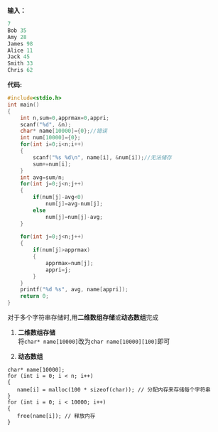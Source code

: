 **输入：**
```c
7
Bob 35
Amy 28
James 98
Alice 11
Jack 45
Smith 33
Chris 62
```
**代码:**
```c
#include<stdio.h>
int main()
{
    int n,sum=0,apprmax=0,appri;
    scanf("%d", &n);
    char* name[10000]={0};//错误
    int num[10000]={0};
    for(int i=0;i<n;i++)
    {
        scanf("%s %d\n", name[i], &num[i]);//无法储存
        sum+=num[i];
    }
    int avg=sum/n;
    for(int j=0;j<n;j++)
    {
        if(num[j]-avg<0)
            num[j]=avg-num[j];
        else
            num[j]=num[j]-avg;
    }
    
    for(int j=0;j<n;j++)
    {
        if(num[j]>apprmax)
        {
            apprmax=num[j];
            appri=j;
        }
    }
    printf("%d %s", avg, name[appri]);
    return 0;
}
```

对于多个字符串存储时,用**二维数组存储**或**动态数组**完成

1. **二维数组存储**  
将`char* name[10000]`改为`char name[10000][100]`即可

2. **动态数组**
 ```
char* name[10000];
for (int i = 0; i < n; i++)
{
    name[i] = malloc(100 * sizeof(char)); // 分配内存来存储每个字符串
}
for (int i = 0; i < 10000; i++)
{
    free(name[i]); // 释放内存
}
```
